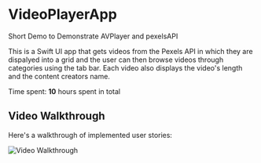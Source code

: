 # VideoPlayerApp
 Short Demo to Demonstrate AVPlayer and pexelsAPI

This is a Swift UI app that gets videos from the Pexels API in which they are dispalyed into a grid and the user can then browse videos through categories using the tab bar. Each video also displays the video's length and the content creators name. 

Time spent: **10** hours spent in total

## Video Walkthrough

Here's a walkthrough of implemented user stories:

<img src='http://g.recordit.co/DZr6lNToLM.gif' title='Video Walkthrough' width='' alt='Video Walkthrough' />

